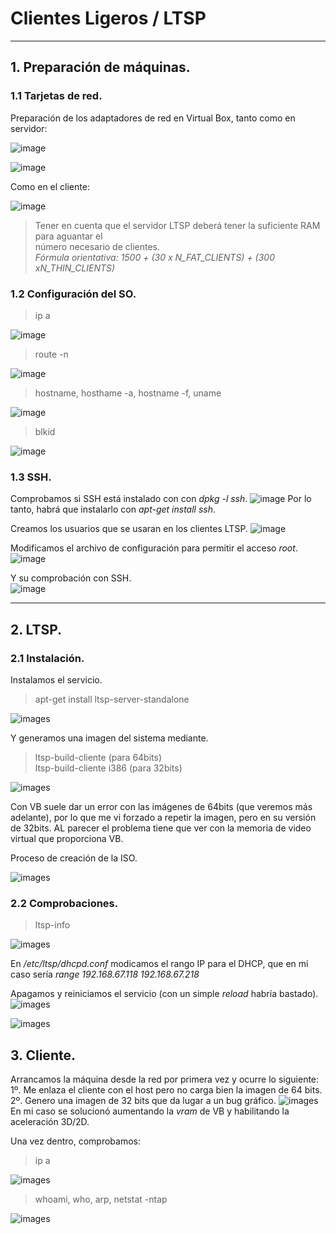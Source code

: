 # Clientes Ligeros / LTSP  
___
## 1. Preparación de máquinas.
### 1.1 Tarjetas de red.
Preparación de los adaptadores de red en Virtual Box, tanto como en servidor:

![image](./images/clientes_ligeros/001.png)

![image](./images/clientes_ligeros/002.png)

Como en el cliente:

![image](./images/clientes_ligeros/024.png)

  >Tener en cuenta que el servidor LTSP deberá tener la suficiente RAM para aguantar el  
   número necesario de clientes.  
   *Fórmula orientativa: 1500 + (30 x N_FAT_CLIENTS)  + (300 xN_THIN_CLIENTS)*

### 1.2 Configuración del SO.

> ip a   

![image](./images/clientes_ligeros/004a.png)

> route -n  

![image](./images/clientes_ligeros/005a.png)

> hostname, hosthame -a, hostname -f, uname   

![image](./images/clientes_ligeros/011a.png)

> blkid

![image](./images/clientes_ligeros/011b.png)  

### 1.3 SSH.

Comprobamos si SSH está instalado con con *dpkg -l ssh*.
![image](./images/clientes_ligeros/012b.png)
Por lo tanto, habrá que instalarlo con *apt-get install ssh*.

Creamos los usuarios que se usaran en los clientes LTSP.
![image](./images/clientes_ligeros/013b.png)

Modificamos el archivo de configuración para permitir el acceso *root*.
![image](./images/clientes_ligeros/015a.png)

Y su comprobación con SSH.  
![image](./images/clientes_ligeros/014.png)

___
## 2. LTSP.  
### 2.1 Instalación.  
Instalamos el servicio.
>apt-get install ltsp-server-standalone

![images](./images/clientes_ligeros/017a.png)

Y generamos una imagen del sistema mediante.
>ltsp-build-cliente (para 64bits)  
>ltsp-build-cliente i386 (para 32bits)

![images](./images/clientes_ligeros/018a.png)  

Con VB suele dar un error con las imágenes de 64bits (que veremos más adelante), por lo que me vi forzado a repetir la imagen, pero en su versión de 32bits. AL parecer el problema tiene que ver con la memoria de video virtual que proporciona VB.

Proceso de creación de la ISO.  

![images](./images/clientes_ligeros/019a.png)

### 2.2 Comprobaciones.

>ltsp-info  

![images](./images/clientes_ligeros/020a.png)

En */etc/ltsp/dhcpd.conf* modicamos el rango IP para el DHCP, que en mi caso sería *range 192.168.67.118 192.168.67.218*

Apagamos y reiniciamos el servicio (con un simple *reload* habría bastado).  
![images](./images/clientes_ligeros/021a.png)  

![images](./images/clientes_ligeros/022a.png)

## 3. Cliente.
Arrancamos la máquina desde la red por primera vez y ocurre lo siguiente:  
1º. Me enlaza el cliente con el host pero no carga bien la imagen de 64 bits.  
2º. Genero una imagen de 32 bits que da lugar a un bug gráfico.
![images](./images/clientes_ligeros/023.png)
En mi caso se solucionó aumentando la *vram* de VB y habilitando la aceleración 3D/2D.

Una vez dentro, comprobamos:
>ip a  

![images](./images/clientes_ligeros/025.png)  
> whoami, who, arp, netstat -ntap   

![images](./images/clientes_ligeros/026.png)
